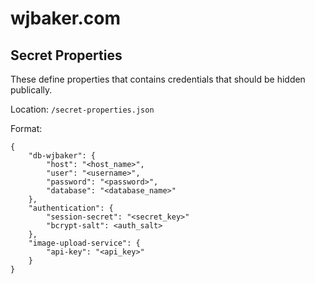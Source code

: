 # wjbaker.com

## Secret Properties

These define properties that contains credentials that should be hidden publically.

Location: `/secret-properties.json`

Format:
```
{
    "db-wjbaker": {
        "host": "<host_name>",
        "user": "<username>",
        "password": "<password>",
        "database": "<database_name>"
    },
    "authentication": {
        "session-secret": "<secret_key>"
        "bcrypt-salt": <auth_salt>
    },
    "image-upload-service": {
        "api-key": "<api_key>"
    }
}
```